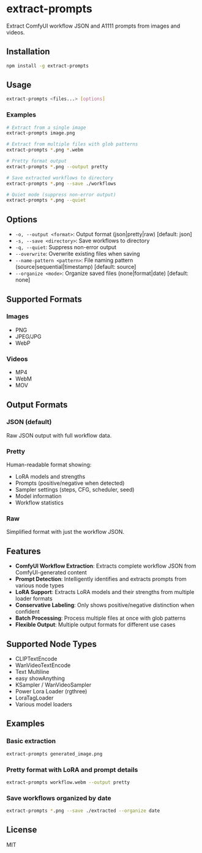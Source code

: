 # extract-prompts

Extract ComfyUI workflow JSON and A1111 prompts from images and videos.

## Installation

```bash
npm install -g extract-prompts
```

## Usage

```bash
extract-prompts <files...> [options]
```

### Examples

```bash
# Extract from a single image
extract-prompts image.png

# Extract from multiple files with glob patterns
extract-prompts *.png *.webm

# Pretty format output
extract-prompts *.png --output pretty

# Save extracted workflows to directory
extract-prompts *.png --save ./workflows

# Quiet mode (suppress non-error output)
extract-prompts *.png --quiet
```

## Options

- `-o, --output <format>`: Output format (json|pretty|raw) [default: json]
- `-s, --save <directory>`: Save workflows to directory
- `-q, --quiet`: Suppress non-error output
- `--overwrite`: Overwrite existing files when saving
- `--name-pattern <pattern>`: File naming pattern (source|sequential|timestamp) [default: source]
- `--organize <mode>`: Organize saved files (none|format|date) [default: none]

## Supported Formats

### Images
- PNG
- JPEG/JPG
- WebP

### Videos
- MP4
- WebM
- MOV

## Output Formats

### JSON (default)
Raw JSON output with full workflow data.

### Pretty
Human-readable format showing:
- LoRA models and strengths
- Prompts (positive/negative when detected)
- Sampler settings (steps, CFG, scheduler, seed)
- Model information
- Workflow statistics

### Raw
Simplified format with just the workflow JSON.

## Features

- **ComfyUI Workflow Extraction**: Extracts complete workflow JSON from ComfyUI-generated content
- **Prompt Detection**: Intelligently identifies and extracts prompts from various node types
- **LoRA Support**: Extracts LoRA models and their strengths from multiple loader formats
- **Conservative Labeling**: Only shows positive/negative distinction when confident
- **Batch Processing**: Process multiple files at once with glob patterns
- **Flexible Output**: Multiple output formats for different use cases

## Supported Node Types

- CLIPTextEncode
- WanVideoTextEncode
- Text Multiline
- easy showAnything
- KSampler / WanVideoSampler
- Power Lora Loader (rgthree)
- LoraTagLoader
- Various model loaders

## Examples

### Basic extraction
```bash
extract-prompts generated_image.png
```

### Pretty format with LoRA and prompt details
```bash
extract-prompts workflow.webm --output pretty
```

### Save workflows organized by date
```bash
extract-prompts *.png --save ./extracted --organize date
```

## License

MIT
